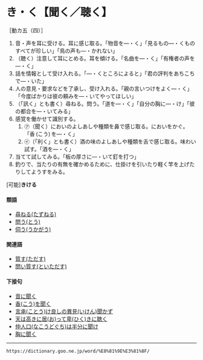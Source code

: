 # き・く【聞く／聴く】

［動カ五（四）］
1. 音・声を耳に受ける。耳に感じ取る。「物音を―・く」「見るもの―・くものすべてが珍しい」「鳥の声も―・かれない」
2. （聴く）注意して耳にとめる。耳を傾ける。「名曲を―・く」「有権者の声を―・く」
3. 話を情報として受け入れる。「―・くところによると」「君の評判をあちこちで―・いた」
4. 人の意見・要求などを了承し、受け入れる。「親の言いつけをよく―・く」「今度ばかりは彼の頼みを―・いてやってほしい」
5. （「訊く」とも書く）尋ねる。問う。「道を―・く」「自分の胸に―・け」「彼の都合を―・いてみる」
6. 感覚を働かせて識別する。    
    1.  ㋐（聞く）においのよしあしや種類を鼻で感じ取る。においをかぐ。「香 (こう) を―・く」        
    2.  ㋑（「利く」とも書く）酒の味のよしあしや種類を舌で感じ取る。味わい試す。「酒を―・く」
7. 当てて試してみる。「板の厚さに―・いて釘を打つ」
8. 釣りで、当たりの有無を確かめるために、仕掛けを引いたり軽く竿を上げたりしてようすをみる。
    

\[可能\]**きける**

#### 類語

-   [尋ねる(たずねる)](https://dictionary.goo.ne.jp/word/%E5%B0%8B%E3%81%AD%E3%82%8B/#jn-136622)
-   [問う(とう)](https://dictionary.goo.ne.jp/word/%E5%95%8F%E3%81%86/#jn-154854)
-   [伺う(うかがう)](https://dictionary.goo.ne.jp/word/%E4%BC%BA%E3%81%86/#jn-18016)

#### 関連語

-   [質す(ただす)](https://dictionary.goo.ne.jp/word/%E8%B3%AA%E3%81%99/#jn-136771)
-   [問い質す(といただす)](https://dictionary.goo.ne.jp/word/%E5%95%8F%E3%81%84%E8%B3%AA%E3%81%99/#jn-154771)

#### 下接句

-   [音に聞く](https://dictionary.goo.ne.jp/word/%E9%9F%B3%E3%81%AB%E8%81%9E%E3%81%8F/#jn-31856)
-   [香(こう)を聞く](https://dictionary.goo.ne.jp/word/%E9%A6%99%E3%82%92%E8%81%9E%E3%81%8F/#jn-71473)
-   [言承(ことう)け良しの異見(いけん)聞かず](https://dictionary.goo.ne.jp/word/%E8%A8%80%E6%89%BF%E3%81%91%E8%89%AF%E3%81%97%E3%81%AE%E7%95%B0%E8%A6%8B%E8%81%9E%E3%81%8B%E3%81%9A/#jn-80435)
-   [天は高きに居(お)って卑(ひく)きに聴く](https://dictionary.goo.ne.jp/word/%E5%A4%A9%E3%81%AF%E9%AB%98%E3%81%8D%E3%81%AB%E5%B1%85%E3%81%A3%E3%81%A6%E5%8D%91%E3%81%8D%E3%81%AB%E8%81%B4%E3%81%8F/#jn-152976)
-   [仲人口(なこうどぐち)は半分に聞け](https://dictionary.goo.ne.jp/word/%E4%BB%B2%E4%BA%BA%E5%8F%A3%E3%81%AF%E5%8D%8A%E5%88%86%E3%81%AB%E8%81%9E%E3%81%91/#jn-163817)
-   [胸に聞く](https://dictionary.goo.ne.jp/word/%E8%83%B8%E3%81%AB%E8%81%9E%E3%81%8F/#jn-215797)

---
`https://dictionary.goo.ne.jp/word/%E8%81%9E%E3%81%8F/`